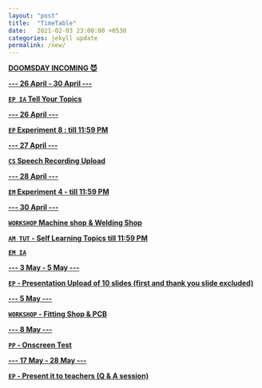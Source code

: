```yaml
---
layout: "post"
title:  "TimeTable"
date:   2021-02-03 23:00:00 +0530
categories: jekyll update
permalink: /new/
---
```


<u><b>DOOMSDAY INCOMING 😈

--- <b>26 April - 30 April</b> ---

` EP IA ` Tell Your Topics

--- <b>26 April</b> ---

` EP ` Experiment 8 : till 11:59 PM

--- <b>27 April</b> ---

` CS ` Speech Recording Upload

--- <b>28 April</b> ---

` EM ` Experiment 4 - till 11:59 PM

--- <b>30 April</b> ---

` WORKSHOP ` Machine shop & Welding Shop

` AM TUT ` - Self Learning Topics till 11:59 PM

` EM IA `

--- <b>3 May - 5 May</b> ---

` EP ` - Presentation Upload of 10 slides (first and thank you slide excluded)

--- <b>5 May</b> ---

` WORKSHOP ` - Fitting Shop & PCB

--- <b>8 May</b> ---

` PP ` - Onscreen Test 

--- <b>17 May - 28 May</b> ---

` EP ` - Present it to teachers (Q & A session)